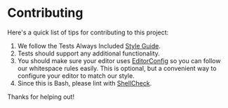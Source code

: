 Contributing
============

Here's a quick list of tips for contributing to this project:

1. We follow the Tests Always Included [Style Guide].
2. Tests should support any additional functionality.
3. You should make sure your editor uses [EditorConfig] so you can follow our whitespace rules easily. This is optional, but a convenient way to configure your editor to match our style.
4. Since this is Bash, please lint with [ShellCheck].

Thanks for helping out!

[EditorConfig]: http://editorconfig.org/
[ShellCheck]: http://shellcheck.net/
[Style Guide]: https://tests-always-included.github.io/style-guide/
